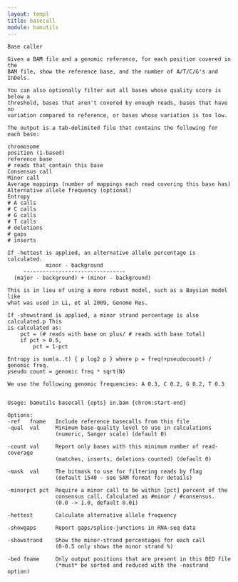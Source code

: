 ```yaml
---
layout: templ
title: basecall
module: bamutils
---
```

    
    Base caller
    
    Given a BAM file and a genomic reference, for each position covered in the
    BAM file, show the reference base, and the number of A/T/C/G's and InDels.
    
    You can also optionally filter out all bases whose quality score is below a
    threshold, bases that aren't covered by enough reads, bases that have no
    variation compared to reference, or bases whose variation is too low.
    
    The output is a tab-delimited file that contains the following for each base:
    
    chromosome
    position (1-based)
    reference base
    # reads that contain this base
    Consensus call
    Minor call
    Average mappings (number of mappings each read covering this base has)
    Alternative allele frequency (optional)
    Entropy
    # A calls
    # C calls
    # G calls
    # T calls
    # deletions
    # gaps
    # inserts
    
    If -hettest is applied, an alternative allele percentage is calculated.
                minor - background
         --------------------------------
      (major - background) + (minor - background)
    
    This is in lieu of using a more robust model, such as a Baysian model like
    what was used in Li, et al 2009, Genome Res.
    
    If -showstrand is applied, a minor strand percentage is also calculated.p This
    is calculated as:
        pct = (# reads with base on plus/ # reads with base total)
        if pct > 0.5,
            pct = 1-pct
    
    Entropy is sum(a..t) { p log2 p } where p = freq(+pseudocount) / genomic freq.
    pseudo count = genomic freq * sqrt(N)
    
    We use the following genomic frequencies: A 0.3, C 0.2, G 0.2, T 0.3
    
    
    Usage: bamutils basecall {opts} in.bam {chrom:start-end}
    
    Options:
    -ref   fname   Include reference basecalls from this file
    -qual  val     Minimum base-quality level to use in calculations
                   (numeric, Sanger scale) (default 0)
    
    -count val     Report only bases with this minimum number of read-coverage
                   (matches, inserts, deletions counted) (default 0)
    
    -mask  val     The bitmask to use for filtering reads by flag
                   (default 1540 - see SAM format for details)
    
    -minorpct pct  Require a minor call to be within [pct] percent of the
                   consensus call. Calculated as #minor / #consensus.
                   (0.0 -> 1.0, default 0.01)
    
    -hettest       Calculate alternative allele frequency
    
    -showgaps      Report gaps/splice-junctions in RNA-seq data
    
    -showstrand    Show the minor-strand percentages for each call
                   (0-0.5 only shows the minor strand %)
    
    -bed fname     Only output positions that are present in this BED file
                   (*must* be sorted and reduced with the -nostrand option)
    
    
